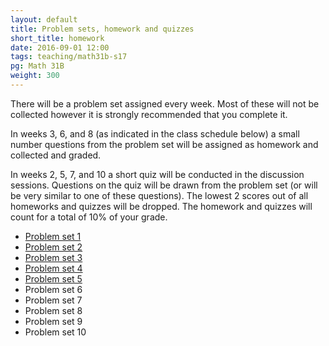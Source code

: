 ```yaml
---
layout: default
title: Problem sets, homework and quizzes
short_title: homework
date: 2016-09-01 12:00
tags: teaching/math31b-s17
pg: Math 31B
weight: 300
---
```


There will be a problem set assigned every week. Most of these will not be collected however it is strongly recommended that you complete it.

In weeks 3, 6, and 8 (as indicated in the class schedule below) a small number questions from the problem set will be assigned as homework and collected and graded. 

In weeks 2, 5, 7, and 10 a short quiz will be conducted in the discussion sessions. Questions on the quiz will be drawn from the problem set (or will be very similar to one of these questions). The lowest 2 scores out of all homeworks and quizzes will be dropped. The homework and quizzes will count for a total of 10% of your grade.

- [Problem set 1][ps1]
- [Problem set 2][ps2]
- [Problem set 3][ps3]
- [Problem set 4][ps4]
- [Problem set 5][ps5]
- Problem set 6
- Problem set 7
- Problem set 8
- Problem set 9
- Problem set 10

[ps1]: ps/ps1.pdf
[ps2]: ps/ps2.pdf
[ps3]: ps/ps3.pdf
[ps4]: ps/ps4.pdf
[ps5]: ps/ps5.pdf
[ps6]: ps/ps6.pdf
[ps7]: ps/ps7.pdf
[ps8]: ps/ps8.pdf
[ps9]: ps/ps9.pdf
[ps10]: ps/ps10.pdf
